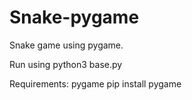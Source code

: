 # Snake-pygame
Snake game using pygame.


Run using python3 base.py


Requirements: pygame
pip install pygame
